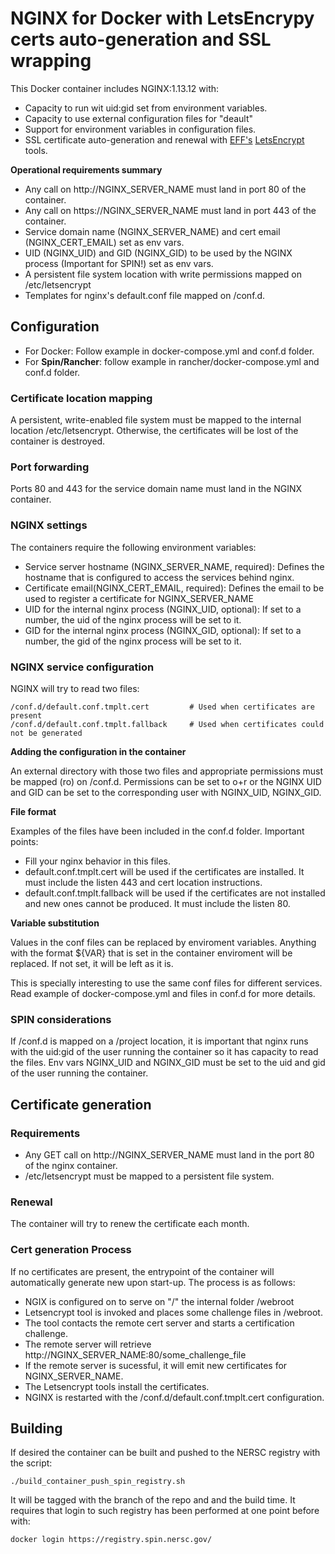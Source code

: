 # NGINX for Docker with LetsEncrypy certs auto-generation and SSL wrapping

This Docker container includes NGINX:1.13.12 with:

- Capacity to run wit uid:gid set from environment variables.
- Capacity to use external configuration files for "deault"
- Support for environment variables in configuration files.
- SSL certificate auto-generation and renewal with [EFF's](https://www.eff.org/)
[LetsEncrypt](https://letsencrypt.org/) tools.

**Operational requirements summary**

- Any call on http://NGINX_SERVER_NAME must land in port 80 of the container.
- Any call on https://NGINX_SERVER_NAME must land in port 443 of the container.
- Service domain name (NGINX_SERVER_NAME) and cert email (NGINX_CERT_EMAIL) set
as env vars.
- UID (NGINX_UID) and GID (NGINX_GID) to be used by the NGINX process (Important
for SPIN!) set as env vars.
- A persistent file system location with write permissions mapped on
/etc/letsencrypt
- Templates for nginx's default.conf file mapped on /conf.d.

## Configuration

- For Docker: Follow example in docker-compose.yml and conf.d folder.
- For **Spin/Rancher**: follow example in rancher/docker-compose.yml and conf.d
folder.

### Certificate location mapping

A persistent, write-enabled file system must be mapped to the internal location
/etc/letsencrypt. Otherwise, the certificates will be lost of the container
is destroyed. 

### Port forwarding

Ports 80 and 443 for the service domain name must land in the NGINX container.

### NGINX settings

The containers require the following environment variables:

- Service server hostname (NGINX_SERVER_NAME, required): Defines the hostname
that is configured to access the services behind nginx.
- Certificate email(NGINX_CERT_EMAIL, required): Defines the email to be used
to register a certificate for NGINX_SERVER_NAME
- UID for the internal nginx process (NGINX_UID, optional): If set to a number,
the uid of the nginx process will be set to it.
- GID for the internal nginx process (NGINX_GID, optional): If set to a number,
the gid of the nginx process will be set to it.

### NGINX service configuration

NGINX will try to read two files: 
~~~
/conf.d/default.conf.tmplt.cert 		# Used when certificates are present
/conf.d/default.conf.tmplt.fallback     # Used when certificates could not be generated
~~~

**Adding the configuration in the container**

An external directory with those two files and appropriate permissions must be
mapped (ro) on /conf.d. Permissions can be set to o+r or the NGINX UID and GID
can be set to the corresponding user with NGINX_UID, NGINX_GID.

**File format**

Examples of the files have been included in the conf.d folder. Important points:

- Fill your nginx behavior in this files. 
- default.conf.tmplt.cert will be used if the certificates are installed. It
must include the listen 443 and cert location instructions.
- default.conf.tmplt.fallback will be used if the certificates are not installed
and new ones cannot be produced. It must include the listen 80.

**Variable substitution**

Values in the conf files can be replaced by enviroment variables. Anything with
the format ${VAR} that is set in the container enviroment will be replaced. If
not set, it will be left as it is. 

This is specially interesting to use the same conf files for different services.
Read example of docker-compose.yml and files in conf.d for more details.

### SPIN considerations

If /conf.d is mapped on a /project location, it is important that nginx runs
with the uid:gid of the user running the container so it has capacity to read
the files. Env vars NGINX_UID and NGINX_GID must be set to the uid and gid of
the user running the container.

## Certificate generation

### Requirements

- Any GET call on http://NGINX_SERVER_NAME must land in the port 80 of the nginx
container.
- /etc/letsencrypt must be mapped to a persistent file system.

### Renewal

The container will try to renew the certificate each month.

### Cert generation Process

If no certificates are present, the entrypoint of the container will
automatically generate new upon start-up. The process is as follows:

- NGIX is configured on to serve on "/" the internal folder /webroot
- Letsencrypt tool is invoked and places some challenge files in /webroot.
- The tool contacts the remote cert server and starts a certification challenge.
- The remote server will retrieve http://NGINX_SERVER_NAME:80/some_challenge_file
- If the remote server is sucessful, it will emit new certificates for
NGINX_SERVER_NAME.
- The Letsencrypt tools install the certificates.
- NGINX is restarted with the /conf.d/default.conf.tmplt.cert configuration.

## Building

If desired the container can be built and pushed to the NERSC registry with the
script:
~~~
./build_container_push_spin_registry.sh
~~~
It will be tagged with the branch of the repo and and the build time. It
requires that login to such registry has been performed at one point before 
with:
~~~
docker login https://registry.spin.nersc.gov/
~~~